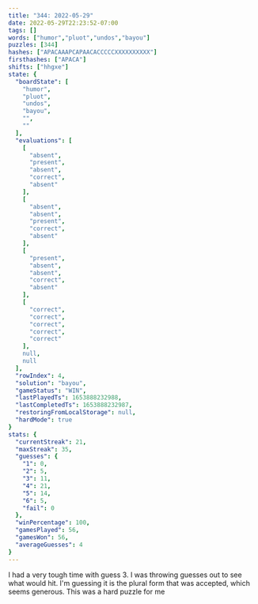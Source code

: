 ```yaml
---
title: "344: 2022-05-29"
date: 2022-05-29T22:23:52-07:00
tags: []
words: ["humor","pluot","undos","bayou"]
puzzles: [344]
hashes: ["APACAAAPCAPAACACCCCCXXXXXXXXXX"]
firsthashes: ["APACA"]
shifts: ["hhgxe"]
state: {
  "boardState": [
    "humor",
    "pluot",
    "undos",
    "bayou",
    "",
    ""
  ],
  "evaluations": [
    [
      "absent",
      "present",
      "absent",
      "correct",
      "absent"
    ],
    [
      "absent",
      "absent",
      "present",
      "correct",
      "absent"
    ],
    [
      "present",
      "absent",
      "absent",
      "correct",
      "absent"
    ],
    [
      "correct",
      "correct",
      "correct",
      "correct",
      "correct"
    ],
    null,
    null
  ],
  "rowIndex": 4,
  "solution": "bayou",
  "gameStatus": "WIN",
  "lastPlayedTs": 1653888232988,
  "lastCompletedTs": 1653888232987,
  "restoringFromLocalStorage": null,
  "hardMode": true
}
stats: {
  "currentStreak": 21,
  "maxStreak": 35,
  "guesses": {
    "1": 0,
    "2": 5,
    "3": 11,
    "4": 21,
    "5": 14,
    "6": 5,
    "fail": 0
  },
  "winPercentage": 100,
  "gamesPlayed": 56,
  "gamesWon": 56,
  "averageGuesses": 4
}
---
```


<!-- more -->
I had a very tough time with guess 3. I was throwing guesses out to see what would hit. I'm guessing it is the plural form that was accepted, which seems generous. This was a hard puzzle for me 
